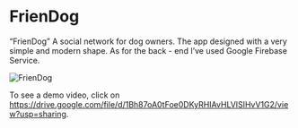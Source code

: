 # FrienDog
“FrienDog” A social network for dog owners. The app designed with a very simple and modern shape. As for the back - end I’ve used Google Firebase Service.


![FrienDog](https://user-images.githubusercontent.com/34811484/89118551-1a126580-d4af-11ea-8100-1e60b1acc5be.JPG)

To see a demo video, click on https://drive.google.com/file/d/1Bh87oA0tFoe0DKyRHIAvHLVlSIHvV1G2/view?usp=sharing.
